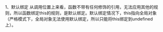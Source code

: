 1、默认绑定
    从调用位置上来看，函数不带有任何修饰的引用，无法应用其他的规则，所以函数绑定this的规则，是默认绑定。默认绑定情况下，this指向全局对象（严格模式下，全局对象无法使用默认绑定，所以只能将this绑定到undefined上）。

